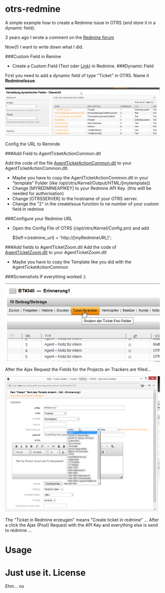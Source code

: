 # otrs-redmine
A simple example how to create a Redmine issue in OTRS (and store it in a dynamic field).

3 years ago I wrote a comment on the [Redmine forum](http://www.redmine.org/boards/2/topics/24573?r=28558)

Now(!) I want to write down what I did.

###Custom Field in Remine
* Create a Custom Field (Text oder [Link](https://github.com/edavis10/redmine_url_custom_field))
 in Redmine.
###Dynamic Field

First you need to add a dynamic field of type "Ticket" in OTRS.
Name it **RedmineIssue**.

![Add DynamicField for RedmineIssue](images/DynamicField.png)

Config the URL to Reminde


###Add Field to AgentTicketActionCommon.dtl

Add the code of the file [AgentTicketActionCommon.dtl](templates/AgentTicketActionCommon.dtl) to your AgentTicketActionCommon.dtl.

* Maybe you have to copy the AgentTicketActionCommon.dtl in your "template" Folder (like /opt/otrs/Kernel/Output/HTML/[mytemplate]) 
* Change [MYREDMINEAPIKEY] to your Redmine API Key. (this willl be needed for authorisation)
* Change [OTRSSERVER] to the hostname of your OTRS server.
* Change the "2" in the createIssue function to ne number of your custom field in redmine

###Configure your Redmine URL
* Open the Config File of OTRS (/opt/otrs/Kernel/Config.pm) and add 

    $Self->{redmine_url} = 'http://[myRedmineURL]';

###Add fields to AgentTicketZoom.dtl
Add the code of [AgentTicketZoom.dtl](templates/AgentTicketZoom.dtl) to your AgentTicketZoom.dtl

* Maybe you have to copy the Template like you did with the AgentTicketActionCommon

###Screenshots
If everything worked :)

![Click on TicketParameter](images/EditTicketParameter.png)

After the Ajax Request the Fields for the Projects an Trackers are filled...

![Project Dropdown and Tracker Dropdowns are filled with the Response of Redmine](images/AddTicketToTicket.png)


The "Ticket in Redmine erzeugen" means "Create ticket in redmine" ... After a click the Ajax (Post) Request with the API Key and everything else is send to redmine ...



Usage
=======
Just use it.
License
=======
Ehm... no


